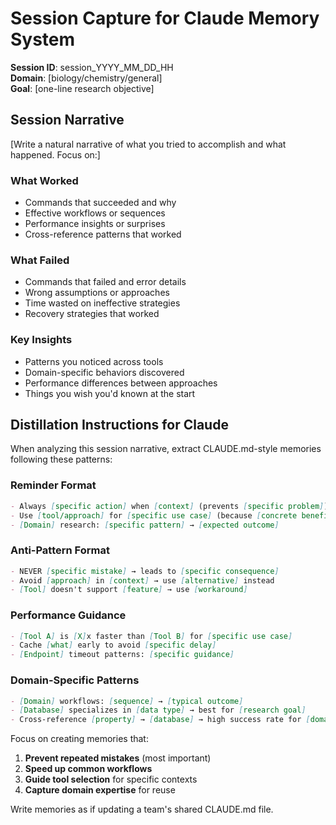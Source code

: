 # Session Capture for Claude Memory System

**Session ID**: session_YYYY_MM_DD_HH  
**Domain**: [biology/chemistry/general]  
**Goal**: [one-line research objective]

## Session Narrative

[Write a natural narrative of what you tried to accomplish and what happened. Focus on:]

### What Worked
- Commands that succeeded and why
- Effective workflows or sequences  
- Performance insights or surprises
- Cross-reference patterns that worked

### What Failed
- Commands that failed and error details
- Wrong assumptions or approaches
- Time wasted on ineffective strategies
- Recovery strategies that worked

### Key Insights
- Patterns you noticed across tools
- Domain-specific behaviors discovered
- Performance differences between approaches
- Things you wish you'd known at the start

## Distillation Instructions for Claude

When analyzing this session narrative, extract CLAUDE.md-style memories following these patterns:

### Reminder Format
```markdown
- Always [specific action] when [context] (prevents [specific problem])
- Use [tool/approach] for [specific use case] (because [concrete benefit])
- [Domain] research: [specific pattern] → [expected outcome]
```

### Anti-Pattern Format  
```markdown
- NEVER [specific mistake] → leads to [specific consequence]
- Avoid [approach] in [context] → use [alternative] instead
- [Tool] doesn't support [feature] → use [workaround]
```

### Performance Guidance
```markdown
- [Tool A] is [X]x faster than [Tool B] for [specific use case]
- Cache [what] early to avoid [specific delay]
- [Endpoint] timeout patterns: [specific guidance]
```

### Domain-Specific Patterns
```markdown
- [Domain] workflows: [sequence] → [typical outcome]
- [Database] specializes in [data type] → best for [research goal]
- Cross-reference [property] → [database] → high success rate for [domain]
```

Focus on creating memories that:
1. **Prevent repeated mistakes** (most important)
2. **Speed up common workflows** 
3. **Guide tool selection** for specific contexts
4. **Capture domain expertise** for reuse

Write memories as if updating a team's shared CLAUDE.md file.